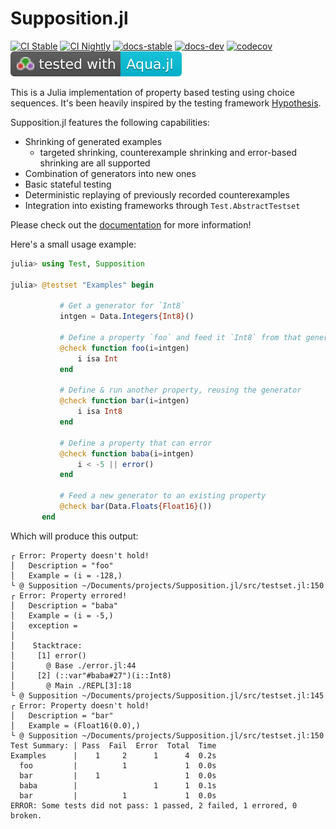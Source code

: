 # Supposition.jl

[![CI Stable](https://github.com/Seelengrab/Supposition.jl/actions/workflows/CI.yml/badge.svg)](https://github.com/Seelengrab/Supposition.jl/actions/workflows/CI.yml?query=branch%3Amain)
[![CI Nightly](https://github.com/Seelengrab/Supposition.jl/actions/workflows/nightly.yml/badge.svg)](https://github.com/Seelengrab/Supposition.jl/actions/workflows/nightly.yml?query=branch%3Amain)
[![docs-stable](https://img.shields.io/badge/docs-stable-blue.svg)](https://seelengrab.github.io/Supposition.jl/stable)
[![docs-dev](https://img.shields.io/badge/docs-dev-blue.svg)](https://seelengrab.github.io/Supposition.jl/dev)
[![codecov](https://codecov.io/gh/Seelengrab/Supposition.jl/graph/badge.svg?token=BMO2XHN5JX)](https://codecov.io/gh/Seelengrab/Supposition.jl)
[![Aqua](https://raw.githubusercontent.com/JuliaTesting/Aqua.jl/master/badge.svg)](https://github.com/JuliaTesting/Aqua.jl)

This is a Julia implementation of property based testing using choice sequences.
It's been heavily inspired by the testing framework [Hypothesis](https://hypothesis.readthedocs.io/en/latest/).

Supposition.jl features the following capabilities:

 * Shrinking of generated examples
   * targeted shrinking, counterexample shrinking and error-based shrinking are all supported
 * Combination of generators into new ones
 * Basic stateful testing
 * Deterministic replaying of previously recorded counterexamples
 * Integration into existing frameworks through `Test.AbstractTestset`

Please check out the [documentation](https://seelengrab.github.io/Supposition.jl/stable) for more information!

Here's a small usage example:

```julia
julia> using Test, Supposition

julia> @testset "Examples" begin

           # Get a generator for `Int8`
           intgen = Data.Integers{Int8}()

           # Define a property `foo` and feed it `Int8` from that generator
           @check function foo(i=intgen)
               i isa Int
           end

           # Define & run another property, reusing the generator
           @check function bar(i=intgen)
               i isa Int8
           end

           # Define a property that can error
           @check function baba(i=intgen)
               i < -5 || error()
           end

           # Feed a new generator to an existing property
           @check bar(Data.Floats{Float16}())
       end
```

Which will produce this output:

```
┌ Error: Property doesn't hold!
│   Description = "foo"
│   Example = (i = -128,)
└ @ Supposition ~/Documents/projects/Supposition.jl/src/testset.jl:150
┌ Error: Property errored!
│   Description = "baba"
│   Example = (i = -5,)
│   exception =
│
│    Stacktrace:
│     [1] error()
│       @ Base ./error.jl:44
│     [2] (::var"#baba#27")(i::Int8)
│       @ Main ./REPL[3]:18
└ @ Supposition ~/Documents/projects/Supposition.jl/src/testset.jl:145
┌ Error: Property doesn't hold!
│   Description = "bar"
│   Example = (Float16(0.0),)
└ @ Supposition ~/Documents/projects/Supposition.jl/src/testset.jl:150
Test Summary: | Pass  Fail  Error  Total  Time
Examples      |    1     2      1      4  0.2s
  foo         |          1             1  0.0s
  bar         |    1                   1  0.0s
  baba        |                 1      1  0.1s
  bar         |          1             1  0.0s
ERROR: Some tests did not pass: 1 passed, 2 failed, 1 errored, 0 broken.
```

